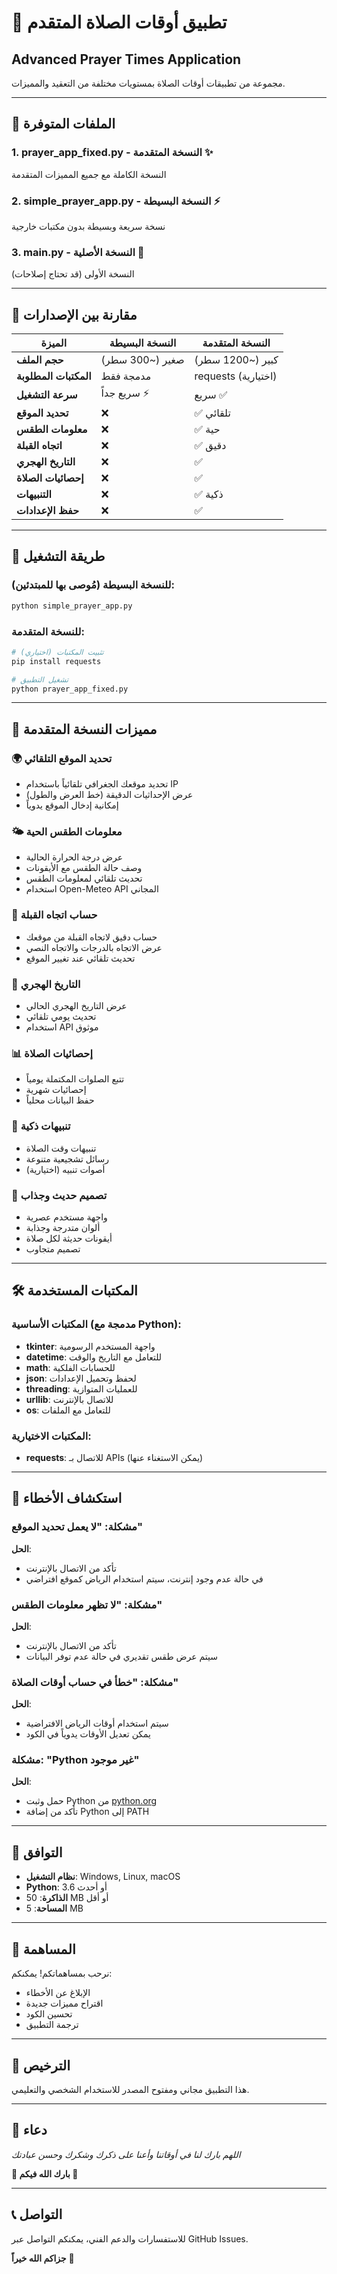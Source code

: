 # 🕌 تطبيق أوقات الصلاة المتقدم
## Advanced Prayer Times Application

مجموعة من تطبيقات أوقات الصلاة بمستويات مختلفة من التعقيد والمميزات.

---

## 📁 الملفات المتوفرة

### 1. **prayer_app_fixed.py** - النسخة المتقدمة ✨
النسخة الكاملة مع جميع المميزات المتقدمة

### 2. **simple_prayer_app.py** - النسخة البسيطة ⚡
نسخة سريعة وبسيطة بدون مكتبات خارجية

### 3. **main.py** - النسخة الأصلية 🔧
النسخة الأولى (قد تحتاج إصلاحات)

---

## 🌟 مقارنة بين الإصدارات

| الميزة | النسخة البسيطة | النسخة المتقدمة |
|--------|----------------|------------------|
| **حجم الملف** | صغير (~300 سطر) | كبير (~1200 سطر) |
| **المكتبات المطلوبة** | مدمجة فقط | requests (اختيارية) |
| **سرعة التشغيل** | سريع جداً ⚡ | سريع ✅ |
| **تحديد الموقع** | ❌ | ✅ تلقائي |
| **معلومات الطقس** | ❌ | ✅ حية |
| **اتجاه القبلة** | ❌ | ✅ دقيق |
| **التاريخ الهجري** | ❌ | ✅ |
| **إحصائيات الصلاة** | ❌ | ✅ |
| **التنبيهات** | ❌ | ✅ ذكية |
| **حفظ الإعدادات** | ❌ | ✅ |

---

## 🚀 طريقة التشغيل

### للنسخة البسيطة (مُوصى بها للمبتدئين):
```bash
python simple_prayer_app.py
```

### للنسخة المتقدمة:
```bash
# تثبيت المكتبات (اختياري)
pip install requests

# تشغيل التطبيق
python prayer_app_fixed.py
```

---

## 🌟 مميزات النسخة المتقدمة

### 🌍 **تحديد الموقع التلقائي**
- تحديد موقعك الجغرافي تلقائياً باستخدام IP
- عرض الإحداثيات الدقيقة (خط العرض والطول)
- إمكانية إدخال الموقع يدوياً

### 🌤️ **معلومات الطقس الحية**
- عرض درجة الحرارة الحالية
- وصف حالة الطقس مع الأيقونات
- تحديث تلقائي لمعلومات الطقس
- استخدام Open-Meteo API المجاني

### 🧭 **حساب اتجاه القبلة**
- حساب دقيق لاتجاه القبلة من موقعك
- عرض الاتجاه بالدرجات والاتجاه النصي
- تحديث تلقائي عند تغيير الموقع

### 📅 **التاريخ الهجري**
- عرض التاريخ الهجري الحالي
- تحديث يومي تلقائي
- استخدام API موثوق

### 📊 **إحصائيات الصلاة**
- تتبع الصلوات المكتملة يومياً
- إحصائيات شهرية
- حفظ البيانات محلياً

### 🔔 **تنبيهات ذكية**
- تنبيهات وقت الصلاة
- رسائل تشجيعية متنوعة
- أصوات تنبيه (اختيارية)

### 🎨 **تصميم حديث وجذاب**
- واجهة مستخدم عصرية
- ألوان متدرجة وجذابة
- أيقونات حديثة لكل صلاة
- تصميم متجاوب

---

## 🛠️ المكتبات المستخدمة

### المكتبات الأساسية (مدمجة مع Python):
- **tkinter**: واجهة المستخدم الرسومية
- **datetime**: للتعامل مع التاريخ والوقت
- **math**: للحسابات الفلكية
- **json**: لحفظ وتحميل الإعدادات
- **threading**: للعمليات المتوازية
- **urllib**: للاتصال بالإنترنت
- **os**: للتعامل مع الملفات

### المكتبات الاختيارية:
- **requests**: للاتصال بـ APIs (يمكن الاستغناء عنها)

---

## 🔧 استكشاف الأخطاء

### مشكلة: "لا يعمل تحديد الموقع"
**الحل**: 
- تأكد من الاتصال بالإنترنت
- في حالة عدم وجود إنترنت، سيتم استخدام الرياض كموقع افتراضي

### مشكلة: "لا تظهر معلومات الطقس"
**الحل**:
- تأكد من الاتصال بالإنترنت
- سيتم عرض طقس تقديري في حالة عدم توفر البيانات

### مشكلة: "خطأ في حساب أوقات الصلاة"
**الحل**:
- سيتم استخدام أوقات الرياض الافتراضية
- يمكن تعديل الأوقات يدوياً في الكود

### مشكلة: "Python غير موجود"
**الحل**: 
- حمل وثبت Python من [python.org](https://python.org)
- تأكد من إضافة Python إلى PATH

---

## 📱 التوافق

- **نظام التشغيل**: Windows, Linux, macOS
- **Python**: 3.6 أو أحدث
- **الذاكرة**: 50 MB أو أقل
- **المساحة**: 5 MB

---

## 🤝 المساهمة

نرحب بمساهماتكم! يمكنكم:
- الإبلاغ عن الأخطاء
- اقتراح مميزات جديدة
- تحسين الكود
- ترجمة التطبيق

---

## 📄 الترخيص

هذا التطبيق مجاني ومفتوح المصدر للاستخدام الشخصي والتعليمي.

---

## 🕌 دعاء

*اللهم بارك لنا في أوقاتنا وأعنا على ذكرك وشكرك وحسن عبادتك*

**🌟 بارك الله فيكم 🌟**

---

## 📞 التواصل

للاستفسارات والدعم الفني، يمكنكم التواصل عبر GitHub Issues.

**جزاكم الله خيراً** 🤲
